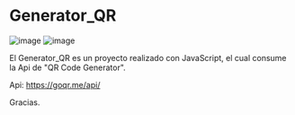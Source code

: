 # Generator_QR
![image](https://user-images.githubusercontent.com/114372854/223277959-3638be77-3729-4747-afec-6bc9ab9805c6.png)
![image](https://user-images.githubusercontent.com/114372854/223278014-4f25b68c-d831-4317-93b0-2c8687e60f12.png)

El Generator_QR es un proyecto realizado con JavaScript, el cual consume la Api de "QR Code Generator".

Api: https://goqr.me/api/

Gracias.
